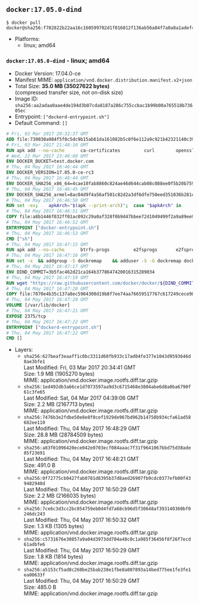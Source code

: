 ## `docker:17.05.0-dind`

```console
$ docker pull docker@sha256:f702822b22aa16c160599702d1f016012f136ab56a84f7a0a8a1adef479c27d9
```

-	Platforms:
	-	linux; amd64

### `docker:17.05.0-dind` - linux; amd64

-	Docker Version: 17.04.0-ce
-	Manifest MIME: `application/vnd.docker.distribution.manifest.v2+json`
-	Total Size: **35.0 MB (35027622 bytes)**  
	(compressed transfer size, not on-disk size)
-	Image ID: `sha256:aa2adaa0aae4de194d3b07cda8187a286c755ccbac1b99b00a765518b73605ec`
-	Entrypoint: `["dockerd-entrypoint.sh"]`
-	Default Command: `[]`

```dockerfile
# Fri, 03 Mar 2017 20:32:37 GMT
ADD file:730030a984f5f0c5dc9b15ab61da161082b5c0f6e112a9c921b42321140c3927 in / 
# Fri, 03 Mar 2017 21:48:10 GMT
RUN apk add --no-cache 		ca-certificates 		curl 		openssl
# Wed, 22 Mar 2017 23:46:00 GMT
ENV DOCKER_BUCKET=test.docker.com
# Thu, 04 May 2017 16:46:44 GMT
ENV DOCKER_VERSION=17.05.0-ce-rc3
# Thu, 04 May 2017 16:46:44 GMT
ENV DOCKER_SHA256_x86_64=4cae10fab8860c824ae46d644cab08c088ee0f5b20b759f975ebf5e19ae7a83c
# Thu, 04 May 2017 16:46:45 GMT
ENV DOCKER_SHA256_armel=8ac04d9f4a56af501c82d2a3df6dfe750eed351036b281ce78933cdb65373369
# Thu, 04 May 2017 16:46:50 GMT
RUN set -ex; 	apkArch="$(apk --print-arch)"; 	case "$apkArch" in 		x86_64) dockerArch=x86_64 ;; 		armhf) dockerArch=armel ;; 		*) echo >&2 "error: unknown Docker static binary arch $apkArch"; exit 1 ;; 	esac; 	curl -fSL "https://${DOCKER_BUCKET}/builds/Linux/${dockerArch}/docker-${DOCKER_VERSION}.tgz" -o docker.tgz; 	sha256="DOCKER_SHA256_${dockerArch}"; sha256="$(eval "echo \$${sha256}")"; 	echo "${sha256} *docker.tgz" | sha256sum -c -; 	tar -xzvf docker.tgz; 	mv docker/* /usr/local/bin/; 	rmdir docker; 	rm docker.tgz; 	docker -v
# Thu, 04 May 2017 16:46:51 GMT
COPY file:a8b1446f032ff01ac092c29a0af328f0b9d47bbee72d1049499f2a9a89ee988a in /usr/local/bin/ 
# Thu, 04 May 2017 16:46:52 GMT
ENTRYPOINT ["docker-entrypoint.sh"]
# Thu, 04 May 2017 16:46:53 GMT
CMD ["sh"]
# Thu, 04 May 2017 16:47:15 GMT
RUN apk add --no-cache 		btrfs-progs 		e2fsprogs 		e2fsprogs-extra 		iptables 		xfsprogs 		xz
# Thu, 04 May 2017 16:47:16 GMT
RUN set -x 	&& addgroup -S dockremap 	&& adduser -S -G dockremap dockremap 	&& echo 'dockremap:165536:65536' >> /etc/subuid 	&& echo 'dockremap:165536:65536' >> /etc/subgid
# Thu, 04 May 2017 16:47:17 GMT
ENV DIND_COMMIT=3b5fac462d21ca164b3778647420016315289034
# Thu, 04 May 2017 16:47:19 GMT
RUN wget "https://raw.githubusercontent.com/docker/docker/${DIND_COMMIT}/hack/dind" -O /usr/local/bin/dind 	&& chmod +x /usr/local/bin/dind
# Thu, 04 May 2017 16:47:20 GMT
COPY file:7070e4b35c137a8ec5904300d19b8f7ee74aa76659517767c617249cece98a4a in /usr/local/bin/ 
# Thu, 04 May 2017 16:47:20 GMT
VOLUME [/var/lib/docker]
# Thu, 04 May 2017 16:47:21 GMT
EXPOSE 2375/tcp
# Thu, 04 May 2017 16:47:22 GMT
ENTRYPOINT ["dockerd-entrypoint.sh"]
# Thu, 04 May 2017 16:47:22 GMT
CMD []
```

-	Layers:
	-	`sha256:627beaf3eaaff1c0bc3311d60fb933c17ad04fe377e1043d9593646d8ae3bfe1`  
		Last Modified: Fri, 03 Mar 2017 20:34:41 GMT  
		Size: 1.9 MB (1905270 bytes)  
		MIME: application/vnd.docker.image.rootfs.diff.tar.gzip
	-	`sha256:1ed492db3a66ce1d7073597aa9d3c6715468e3804abe6d8a0ba6790f61c3fe65`  
		Last Modified: Sat, 04 Mar 2017 04:39:06 GMT  
		Size: 2.2 MB (2167713 bytes)  
		MIME: application/vnd.docker.image.rootfs.diff.tar.gzip
	-	`sha256:7476b3e2fdbe50e8e8f0cef1929de967bd962b14758b934cfa61ad58682ee110`  
		Last Modified: Thu, 04 May 2017 16:48:29 GMT  
		Size: 28.8 MB (28784509 bytes)  
		MIME: application/vnd.docker.image.rootfs.diff.tar.gzip
	-	`sha256:a83f01096420ece042e0703ecf084aaac7f31f9641067bbd75d38ade85f23691`  
		Last Modified: Thu, 04 May 2017 16:48:21 GMT  
		Size: 491.0 B  
		MIME: application/vnd.docker.image.rootfs.diff.tar.gzip
	-	`sha256:0f72775cb0427fab0781d8395b37d8aed26907fb9cdc0377efb00f439482940d`  
		Last Modified: Thu, 04 May 2017 16:50:29 GMT  
		Size: 2.2 MB (2166035 bytes)  
		MIME: application/vnd.docker.image.rootfs.diff.tar.gzip
	-	`sha256:7ce6c3d3cc2bc054759eb0d4fd7a68cb96d5f30648af393140360bf0246dc243`  
		Last Modified: Thu, 04 May 2017 16:50:32 GMT  
		Size: 1.3 KB (1305 bytes)  
		MIME: application/vnd.docker.image.rootfs.diff.tar.gzip
	-	`sha256:c5731676e30857a9a04d3973dd704a48c0c1a985f36456f8f26f7ecd61adbfe6`  
		Last Modified: Thu, 04 May 2017 16:50:29 GMT  
		Size: 1.8 KB (1814 bytes)  
		MIME: application/vnd.docker.image.rootfs.diff.tar.gzip
	-	`sha256:a5153cf5ad8c260be25bab238e1fbe8a807893a14bed775ee1fe3fe1ea00633f`  
		Last Modified: Thu, 04 May 2017 16:50:29 GMT  
		Size: 485.0 B  
		MIME: application/vnd.docker.image.rootfs.diff.tar.gzip

